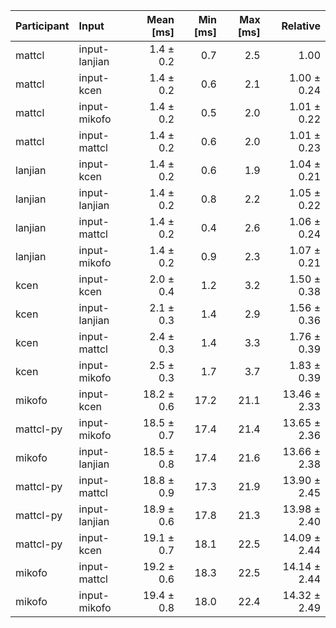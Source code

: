 | Participant | Input | Mean [ms] | Min [ms] | Max [ms] | Relative |
|:---|:---|---:|---:|---:|---:|
| mattcl | input-lanjian | 1.4 ± 0.2 | 0.7 | 2.5 | 1.00 |
| mattcl | input-kcen | 1.4 ± 0.2 | 0.6 | 2.1 | 1.00 ± 0.24 |
| mattcl | input-mikofo | 1.4 ± 0.2 | 0.5 | 2.0 | 1.01 ± 0.22 |
| mattcl | input-mattcl | 1.4 ± 0.2 | 0.6 | 2.0 | 1.01 ± 0.23 |
| lanjian | input-kcen | 1.4 ± 0.2 | 0.6 | 1.9 | 1.04 ± 0.21 |
| lanjian | input-lanjian | 1.4 ± 0.2 | 0.8 | 2.2 | 1.05 ± 0.22 |
| lanjian | input-mattcl | 1.4 ± 0.2 | 0.4 | 2.6 | 1.06 ± 0.24 |
| lanjian | input-mikofo | 1.4 ± 0.2 | 0.9 | 2.3 | 1.07 ± 0.21 |
| kcen | input-kcen | 2.0 ± 0.4 | 1.2 | 3.2 | 1.50 ± 0.38 |
| kcen | input-lanjian | 2.1 ± 0.3 | 1.4 | 2.9 | 1.56 ± 0.36 |
| kcen | input-mattcl | 2.4 ± 0.3 | 1.4 | 3.3 | 1.76 ± 0.39 |
| kcen | input-mikofo | 2.5 ± 0.3 | 1.7 | 3.7 | 1.83 ± 0.39 |
| mikofo | input-kcen | 18.2 ± 0.6 | 17.2 | 21.1 | 13.46 ± 2.33 |
| mattcl-py | input-mikofo | 18.5 ± 0.7 | 17.4 | 21.4 | 13.65 ± 2.36 |
| mikofo | input-lanjian | 18.5 ± 0.8 | 17.4 | 21.6 | 13.66 ± 2.38 |
| mattcl-py | input-mattcl | 18.8 ± 0.9 | 17.3 | 21.9 | 13.90 ± 2.45 |
| mattcl-py | input-lanjian | 18.9 ± 0.6 | 17.8 | 21.3 | 13.98 ± 2.40 |
| mattcl-py | input-kcen | 19.1 ± 0.7 | 18.1 | 22.5 | 14.09 ± 2.44 |
| mikofo | input-mattcl | 19.2 ± 0.6 | 18.3 | 22.5 | 14.14 ± 2.44 |
| mikofo | input-mikofo | 19.4 ± 0.8 | 18.0 | 22.4 | 14.32 ± 2.49 |
